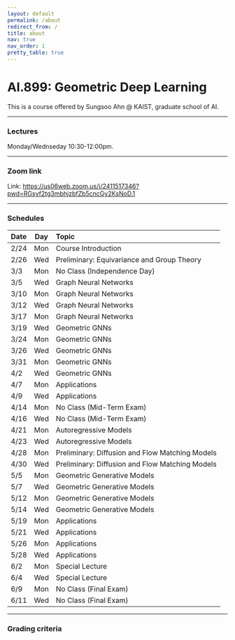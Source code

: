 ```yaml
---
layout: default
permalink: /about
redirect_from: /
title: about
nav: true
nav_order: 1
pretty_table: true
---
```


# AI.899: Geometric Deep Learning

This is a course offered by Sungsoo Ahn @ KAIST, graduate school of AI.

---

### Lectures 

Monday/Wednseday 10:30-12:00pm.

---

### Zoom link

Link: https://us06web.zoom.us/j/2411517346?pwd=RGsyf2tg3mbhjzbfZb5cncGy2KsNoD.1 

---

### Schedules

| Date  | Day | Topic                                             |
|:------|:---:|:--------------------------------------------------|
| 2/24  | Mon | Course Introduction                               |
| 2/26  | Wed | Preliminary: Equivariance and Group Theory        |
| 3/3   | Mon | No Class (Independence Day)                       |
| 3/5   | Wed | Graph Neural Networks                             |
| 3/10  | Mon | Graph Neural Networks                             |
| 3/12  | Wed | Graph Neural Networks                             |
| 3/17  | Mon | Graph Neural Networks                             |
| 3/19  | Wed | Geometric GNNs                                    |
| 3/24  | Mon | Geometric GNNs                                    |
| 3/26  | Wed | Geometric GNNs                                    |
| 3/31  | Mon | Geometric GNNs                                    |
| 4/2   | Wed | Geometric GNNs                                    |
| 4/7   | Mon | Applications                                      |
| 4/9   | Wed | Applications                                      |
| 4/14  | Mon | No Class (Mid-Term Exam)                          |
| 4/16  | Wed | No Class (Mid-Term Exam)                          |
| 4/21  | Mon | Autoregressive Models                             |
| 4/23  | Wed | Autoregressive Models                             |
| 4/28  | Mon | Preliminary: Diffusion and Flow Matching Models   |
| 4/30  | Wed | Preliminary: Diffusion and Flow Matching Models   |
| 5/5   | Mon | Geometric Generative Models                       |
| 5/7   | Wed | Geometric Generative Models                       |
| 5/12  | Mon | Geometric Generative Models                       |
| 5/14  | Wed | Geometric Generative Models                       |
| 5/19  | Mon | Applications                                      |
| 5/21  | Wed | Applications                                      |
| 5/26  | Mon | Applications                                      |
| 5/28  | Wed | Applications                                      |
| 6/2   | Mon | Special Lecture                                   |
| 6/4   | Wed | Special Lecture                                   |
| 6/9   | Mon | No Class (Final Exam)                             |
| 6/11  | Wed | No Class (Final Exam)                             |

---

### Grading criteria

